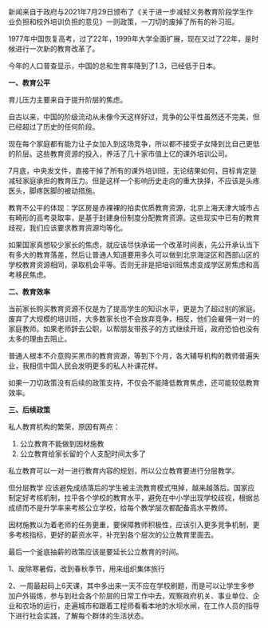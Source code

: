 新闻来自于政府与2021年7月29日颁布了《关于进一步减轻义务教育阶段学生作业负担和校外培训负担的意见》一则政策，一刀切的废掉了所有的补习班。

1977年中国恢复高考，过了22年，1999年大学全面扩展，现在又过了22年，是时候进行一次新的教育改革了。

今年的人口普查显示，中国的总和生育率降到了1.3，已经低于日本。

**一、教育公平**

育儿压力主要来自于提升阶层的焦虑。

自古以来，中国的阶级流动从未像今天这样好过，竞争的公平性虽然还不完美，但已经超过了历史的任何阶段。

现在每个家庭都有能力让子女加入到这场竞争，所以都不接受子女降到比自己更低的阶层。这些教育资源的投入，养活了几十家市值上亿的课外培训公司。

7月底，中央发文件，直接干掉了所有的课外培训班，无论结果如何，目标肯定是减轻家庭承担的教育压力。但是这样一个影响历史走向的重大抉择，不应该是头疼医头，脚疼医脚的被动措施。

教育不公平的体现：学区房是赤裸裸的拍卖优质教育资源，北京上海天津大城市占有畸形的高考录取率，是基于封建身份制度分配教育资源。这些现实中已有的教育歧视，我们应该要求教育资源均等化。

如果国家真想较少家长的焦虑，就应该尽快承诺一个改革时间表，先公开承认当下有多大的教育落差，然后让普通人知道要用多久可以做到北京海淀区和西部山区的学校教育资源相同，录取机会平等。否则无非是把培训班焦虑变成学区房焦虑和高考移民焦虑。

**二、教育效率**

当前家长购买教育资源不仅是为了提高学生的知识水平，更是为了超过别的家庭。废弃了大规模的培训班，大多数家长也不会放弃竞争，相反，他们会雇佣一对一的家庭教师。如果老师辞去公职，以帮朋友带孩子的方式继续开班，政府恐怕也没有太多的理由去阻止。

普通人根本不介意购买黑市的教育资源，等到下个月，各大辅导机构的教师普遍失业，我相信中国人民会发明更多的私人补课花样。

如果一刀切政策没有后续的政策支持，不仅会不能降低教育焦虑，还可能较低教育效率。

**三、后续政策**

私人教育机构的繁荣，原因有两点：

1. 公立教育不能做到因材施教
2. 公立教育给家长留的个人支配时间太多了

私立教育可以一对一进行教育内容的规划，所以公立教育要进行分层教学。

但分层教学 应该避免成绩落后的学生被主流教育模式甩掉，越来越落后。国家应制定好考核机制，拉平各个学校的教育水平，避免在中小学出现学校歧视，根据总成绩而不是升学率来考核公立学校，给每个教学层次都配备高水平教师。

因材施教以为着老师的任务更重，要保障教师积极性，应该引入更多竞争机制，更多考核指标，更好的薪资水平，补充到各个层次的公立教育里面去。

最后一个釜底抽薪的政策应该是要延长公立教育的时间。

1、废除寒暑假，改到春秋季节，用来组织集体旅行

2、一周最起码上6天课，其中多出来一天不应在学校刷题，而是可以让学生多参加户外锻炼，参与到社会各个阶层的日常工作中去，观察政府机关、事业单位、企业和农场的运行，走遍城市和跟着工程师看看本地的水坝水闸，在工作人员的指导下进行社会实践，了解每个群体的生活状态。